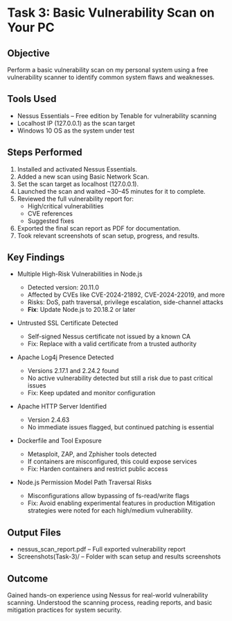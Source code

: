 # Task 3: Basic Vulnerability Scan on Your PC

## Objective  
Perform a basic vulnerability scan on my personal system using a free vulnerability scanner to identify common system flaws and weaknesses.

## Tools Used  
- Nessus Essentials – Free edition by Tenable for vulnerability scanning  
- Localhost IP (127.0.0.1) as the scan target  
- Windows 10 OS as the system under test  

## Steps Performed  

1. Installed and activated Nessus Essentials.
2. Added a new scan using Basic Network Scan.
3. Set the scan target as localhost (127.0.0.1).
4. Launched the scan and waited ~30–45 minutes for it to complete.
5. Reviewed the full vulnerability report for:
   - High/critical vulnerabilities
   - CVE references
   - Suggested fixes
6. Exported the final scan report as PDF for documentation.
7. Took relevant screenshots of scan setup, progress, and results.

## Key Findings 

- Multiple High-Risk Vulnerabilities in Node.js  
  - Detected version: 20.11.0  
  - Affected by CVEs like CVE-2024-21892, CVE-2024-22019, and more  
  - Risks: DoS, path traversal, privilege escalation, side-channel attacks  
  - **Fix**: Update Node.js to 20.18.2 or later

- Untrusted SSL Certificate Detected  
  - Self-signed Nessus certificate not issued by a known CA  
  - Fix: Replace with a valid certificate from a trusted authority

- Apache Log4j Presence Detected  
  - Versions 2.17.1 and 2.24.2 found  
  - No active vulnerability detected but still a risk due to past critical issues  
  - Fix: Keep updated and monitor configuration

- Apache HTTP Server Identified  
  - Version 2.4.63  
  - No immediate issues flagged, but continued patching is essential

- Dockerfile and Tool Exposure  
  - Metasploit, ZAP, and Zphisher tools detected  
  - If containers are misconfigured, this could expose services  
  - Fix: Harden containers and restrict public access

- Node.js Permission Model Path Traversal Risks  
  - Misconfigurations allow bypassing of fs-read/write flags  
  - Fix: Avoid enabling experimental features in production
Mitigation strategies were noted for each high/medium vulnerability.

## Output Files

- nessus_scan_report.pdf – Full exported vulnerability report  
- Screenshots(Task-3)/ – Folder with scan setup and results screenshots  

## Outcome  
Gained hands-on experience using Nessus for real-world vulnerability scanning. Understood the scanning process, reading reports, and basic mitigation practices for system security.
